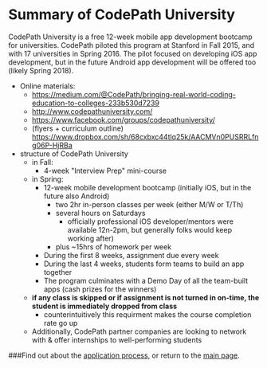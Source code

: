 # Summary of CodePath University
CodePath University is a free 12-week mobile app development bootcamp for universities. CodePath piloted this program at Stanford in Fall 2015, and with 17 universities in Spring 2016. The pilot focused on developing iOS app development, but in the future Android app development will be offered too (likely Spring 2018).

- Online materials:
  - https://medium.com/@CodePath/bringing-real-world-coding-education-to-colleges-233b530d7239 
  - http://www.codepathuniversity.com/ 
  - https://www.facebook.com/groups/codepathuniversity/
  - (flyers + curriculum outline) https://www.dropbox.com/sh/68cxbxc44tlq25k/AACMVn0PUSRRLfng06P-HjRBa
- structure of CodePath University
  - in Fall: 
    - 4-week "Interview Prep" mini-course
  - in Spring: 
    - 12-week mobile development bootcamp (initially iOS, but in the future also Android)
      - two 2hr in-person classes per week (either M/W or T/Th)
      - several hours on Saturdays 
        - officially professional iOS developer/mentors were available 12n-2pm, but generally folks would keep working after)
      - plus ~15hrs of homework per week
    - During the first 8 weeks, assignment due every week
    - During the last 4 weeks, students form teams to build an app together
    - The program culminates with a Demo Day of all the team-built apps (cash prizes for the winners)
  - **__if any class is skipped or if assignment is not turned in on-time, the student is immediately dropped from  class__**
    - counterintuitively this requirment makes the course completion rate go up
  - Additionally, CodePath partner companies are looking to network with & offer internships to well-performing students

###Find out about the [application process](./application.md), or return to the [main page](./README.md).
